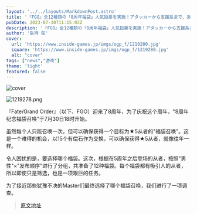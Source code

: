 ```yaml
---
layout: '../../layouts/MarkdownPost.astro'
title: '『FGO』全12種類の「8周年福袋」人気投票を実施！アタッカーから支援系まで、あなたはどれを選ぶ？【アンケート】'
pubDate: 2023-07-30T11:15:03Z
description: '『FGO』全12種類の「8周年福袋」人気投票を実施！アタッカーから支援系まで、あなたはどれを選ぶ？【アンケート】'
author: '臥待 弦'
cover:
  url: 'https://www.inside-games.jp/imgs/ogp_f/1219280.jpg'
  square: 'https://www.inside-games.jp/imgs/ogp_f/1219280.jpg'
  alt: "cover"
tags: ["news","游戏"]
theme: 'light'
featured: false
---
```


![cover](https://www.inside-games.jp/imgs/ogp_f/1219280.jpg)

![1219278.png](https://www.inside-games.jp/imgs/zoom/1219278.png)

『Fate/Grand Order』（以下、FGO）迎来了8周年，为了庆祝这个周年，"8周年纪念福袋召唤"于7月30日18时开始。

虽然每个人只能召唤一次，但可以确保获得一个目标为★5从者的"福袋召唤"。这是一个难得的机会，以15个有偿石作为交换，可以确保获得★5从者，就像往年一样。

令人困扰的是，要选择哪个福袋。这次，根据在5周年之后登场的从者，按照"男性"×"发布顺序"进行了分组，共准备了12种福袋。每个福袋都有吸引人的从者，所以即使只是筛选，也是一项艰巨的任务。

为了接近那些犹豫不决的Master们最终选择了哪个福袋召唤，我们进行了一项调查。

>[原文地址](https://www.inside-games.jp/article/2023/07/30/147525.html)  